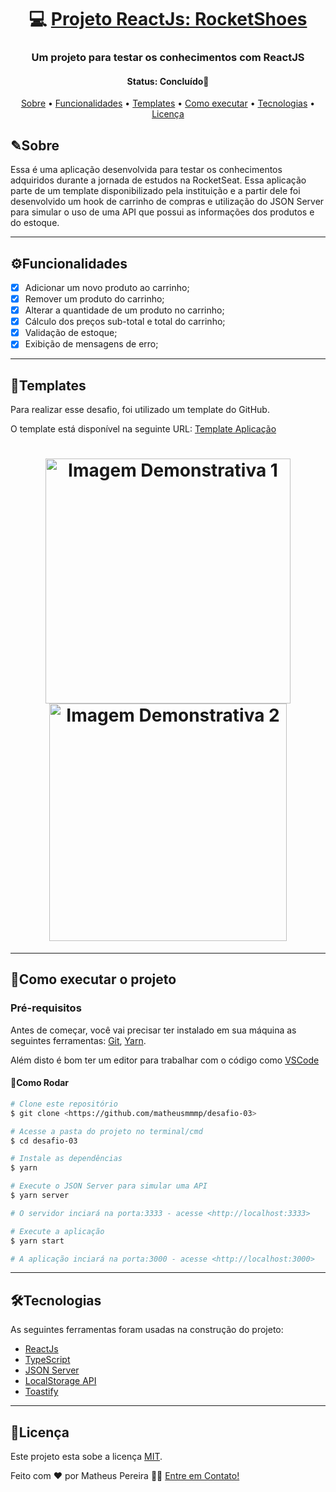 <h1 align="center">
   💻 <a href="#"> Projeto ReactJs: RocketShoes </a>
</h1>

<h3 align="center">
   Um projeto para testar os conhecimentos com ReactJS
</h3>

<h4 align="center"> 
	 Status: Concluído🚀
</h4>

<p align="center">
 <a href="#sobre">Sobre</a> •
 <a href="#funcionalidades">Funcionalidades</a> •
 <a href="#templates">Templates</a> • 
 <a href="#como-executar-o-projeto">Como executar</a> • 
 <a href="#tecnologias">Tecnologias</a> • 
 <a href="#licença">Licença</a>
</p>


## ✎Sobre

Essa é uma aplicação desenvolvida para testar os conhecimentos adquiridos durante a jornada de estudos na RocketSeat. Essa aplicação parte de um template disponibilizado pela instituição e a partir dele foi desenvolvido um hook de carrinho de compras e utilização do JSON Server para simular o uso de uma API que possui as informações dos produtos e do estoque. 


---

## ⚙Funcionalidades

- [x]  Adicionar um novo produto ao carrinho;
- [x]  Remover um produto do carrinho;
- [x]  Alterar a quantidade de um produto no carrinho;
- [x]  Cálculo dos preços sub-total e total do carrinho;
- [x]  Validação de estoque;
- [x]  Exibição de mensagens de erro;

---

## 🎨Templates

Para realizar esse desafio, foi utilizado um template do GitHub.

O template está disponível na seguinte URL: [Template Aplicação](https://github.com/rocketseat-education/ignite-template-reactjs-criando-um-hook-de-carrinho-de-compras)

<h1 align="center">
  <img alt="Imagem Demonstrativa 1" title="#Img1" src="https://user-images.githubusercontent.com/33897566/168379672-f714a747-d79e-4cdc-aed5-d95ab5446355.PNG" style="width: 392px;" />
  <img alt="Imagem Demonstrativa 2" title="#Img2" src="https://user-images.githubusercontent.com/33897566/168379682-74fd5c66-5d88-464e-b50f-ad1f4309296e.PNG" style="width: 380px;" />
</h1>


---
## 🚀Como executar o projeto 

### Pré-requisitos

Antes de começar, você vai precisar ter instalado em sua máquina as seguintes ferramentas:
[Git](https://git-scm.com), [Yarn](https://yarnpkg.com/). 

Além disto é bom ter um editor para trabalhar com o código como [VSCode](https://code.visualstudio.com/)

#### 🎲Como Rodar 

```bash
# Clone este repositório
$ git clone <https://github.com/matheusmmmp/desafio-03>

# Acesse a pasta do projeto no terminal/cmd
$ cd desafio-03

# Instale as dependências
$ yarn

# Execute o JSON Server para simular uma API 
$ yarn server

# O servidor inciará na porta:3333 - acesse <http://localhost:3333>

# Execute a aplicação
$ yarn start

# A aplicação inciará na porta:3000 - acesse <http://localhost:3000>
```

---

## 🛠Tecnologias

As seguintes ferramentas foram usadas na construção do projeto:

-   [ReactJs](https://pt-br.reactjs.org/)
-   [TypeScript](https://www.typescriptlang.org/)
-   [JSON Server](https://github.com/typicode/json-server)
-   [LocalStorage API](https://developer.mozilla.org/pt-BR/docs/Web/API/Window/localStorage)
-   [Toastify](https://github.com/fkhadra/react-toastify#readme)

---

## 📝Licença

Este projeto esta sobe a licença [MIT](./LICENSE).

Feito com ❤️ por Matheus Pereira 👋🏽 [Entre em Contato!](www.linkedin.com/in/matheus-de-medeiros-pereira-52b245140)
